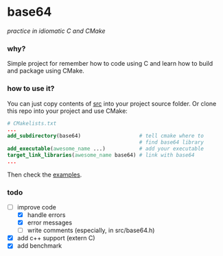 # base64

*practice in idiomatic C and CMake*

### why?

Simple project for remember how to code using C and learn how to build and package using CMake.

### how to use it?

You can just copy contents of [src](src) into your project source folder. Or clone this repo into your project and use CMake:

```cmake
# CMakelists.txt
...
add_subdirectory(base64)                   # tell cmake where to
                                           # find base64 library
add_executable(awesome_name ...)           # add your executable
target_link_libraries(awesome_name base64) # link with base64
...
```

Then check the [examples](examples).

### todo

- [ ] improve code
    - [x] handle errors
    - [x] error messages
    - [ ] write comments (especially, in src/base64.h)
- [x] add c++ support (extern C)
- [x] add benchmark
